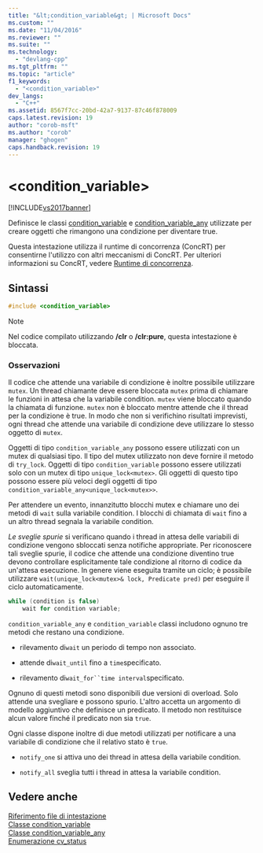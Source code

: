 ```yaml
---
title: "&lt;condition_variable&gt; | Microsoft Docs"
ms.custom: ""
ms.date: "11/04/2016"
ms.reviewer: ""
ms.suite: ""
ms.technology: 
  - "devlang-cpp"
ms.tgt_pltfrm: ""
ms.topic: "article"
f1_keywords: 
  - "<condition_variable>"
dev_langs: 
  - "C++"
ms.assetid: 8567f7cc-20bd-42a7-9137-87c46f878009
caps.latest.revision: 19
author: "corob-msft"
ms.author: "corob"
manager: "ghogen"
caps.handback.revision: 19
---
```

# &lt;condition_variable&gt;
[!INCLUDE[vs2017banner](../assembler/inline/includes/vs2017banner.md)]

Definisce le classi [condition\_variable](../standard-library/condition-variable-class.md) e [condition\_variable\_any](../standard-library/condition-variable-any-class.md) utilizzate per creare oggetti che rimangono una condizione per diventare true.  
  
 Questa intestazione utilizza il runtime di concorrenza \(ConcRT\) per consentirne l'utilizzo con altri meccanismi di ConcRT.  Per ulteriori informazioni su ConcRT, vedere [Runtime di concorrenza](../parallel/concrt/concurrency-runtime.md).  
  
## Sintassi  
  
```cpp  
#include <condition_variable>  
```  
  
> [!NOTE]
>  Nel codice compilato utilizzando **\/clr** o **\/clr:pure**, questa intestazione è bloccata.  
  
### Osservazioni  
 Il codice che attende una variabile di condizione è inoltre possibile utilizzare `mutex`.  Un thread chiamante deve essere bloccata `mutex` prima di chiamare le funzioni in attesa che la variabile condition.  `mutex` viene bloccato quando la chiamata di funzione.  `mutex` non è bloccato mentre attende che il thread per la condizione è true.  In modo che non si verifichino risultati imprevisti, ogni thread che attende una variabile di condizione deve utilizzare lo stesso oggetto di `mutex`.  
  
 Oggetti di tipo `condition_variable_any` possono essere utilizzati con un mutex di qualsiasi tipo.  Il tipo del mutex utilizzato non deve fornire il metodo di `try_lock`.  Oggetti di tipo `condition_variable` possono essere utilizzati solo con un mutex di tipo `unique_lock<mutex>`.  Gli oggetti di questo tipo possono essere più veloci degli oggetti di tipo `condition_variable_any<unique_lock<mutex>>`.  
  
 Per attendere un evento, innanzitutto blocchi mutex e chiamare uno dei metodi di `wait` sulla variabile condition.  I blocchi di chiamata di `wait` fino a un altro thread segnala la variabile condition.  
  
 *Le sveglie spurie* si verificano quando i thread in attesa delle variabili di condizione vengono sbloccati senza notifiche appropriate.  Per riconoscere tali sveglie spurie, il codice che attende una condizione diventino true devono controllare esplicitamente tale condizione al ritorno di codice da un'attesa esecuzione.  In genere viene eseguita tramite un ciclo; è possibile utilizzare `wait(unique_lock<mutex>& lock, Predicate pred)` per eseguire il ciclo automaticamente.  
  
```cpp  
while (condition is false)  
    wait for condition variable;  
```  
  
 `condition_variable_any` e `condition_variable` classi includono ognuno tre metodi che restano una condizione.  
  
-   rilevamento di`wait` un periodo di tempo non associato.  
  
-   attende di`wait_until` fino a `time`specificato.  
  
-   rilevamento di`wait_for``time interval`specificato.  
  
 Ognuno di questi metodi sono disponibili due versioni di overload.  Solo attende una svegliare e possono spurio.  L'altro accetta un argomento di modello aggiuntivo che definisce un predicato.  Il metodo non restituisce alcun valore finché il predicato non sia `true`.  
  
 Ogni classe dispone inoltre di due metodi utilizzati per notificare a una variabile di condizione che il relativo stato è `true`.  
  
-   `notify_one` si attiva uno dei thread in attesa della variabile condition.  
  
-   `notify_all` sveglia tutti i thread in attesa la variabile condition.  
  
## Vedere anche  
 [Riferimento file di intestazione](../standard-library/cpp-standard-library-header-files.md)   
 [Classe condition\_variable](../standard-library/condition-variable-class.md)   
 [Classe condition\_variable\_any](../standard-library/condition-variable-any-class.md)   
 [Enumerazione cv\_status](../Topic/cv_status%20Enumeration.md)